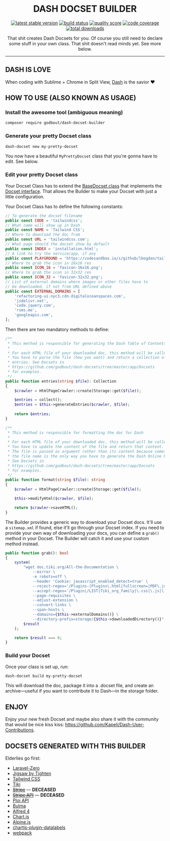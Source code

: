 <h1 align="center">DASH DOCSET BUILDER</h1>

<p align="center">
    <a href="https://packagist.org/packages/godbout/dash-docset-builder"><img src="https://img.shields.io/packagist/v/godbout/dash-docset-builder" alt="latest stable version"></a>
    <a href="https://github.com/godbout/dash-docset-builder/actions"><img src="https://img.shields.io/github/workflow/status/godbout/dash-docset-builder/tests" alt="build status"></a>
    <a href="https://scrutinizer-ci.com/g/godbout/dash-docset-builder"><img src="https://img.shields.io/scrutinizer/quality/g/godbout/dash-docset-builder" alt="quality score"></a>
    <a href="https://scrutinizer-ci.com/g/godbout/dash-docset-builder"><img src="https://img.shields.io/scrutinizer/coverage/g/godbout/dash-docset-builder" alt="code coverage"></a>
    <a href="https://packagist.org/packages/godbout/dash-docset-builder"><img src="https://img.shields.io/packagist/dt/godbout/dash-docset-builder" alt="total downloads"></a>
</p>

<p align="center">
    That shit creates Dash Docsets for you. Of course you still need to declare some stuff in your own class. That shit doesn't read minds yet. See more below.
</p>

___

## DASH IS LOVE

When coding with Sublime + Chrome in Split View, [Dash](http://kapeli.com/) is the savior ❤️

## HOW TO USE (ALSO KNOWN AS USAGE)

### Install the awesome tool (ambiguous meaning)

```bash
composer require godbout/dash-docset-builder
```

### Generate your pretty Docset class
```bash
dash-docset new my-pretty-docset
```

You now have a beautiful `MyPrettyDocset` class that you're gonna have to edit. See below.

### Edit your pretty Docset class

Your Docset Class has to extend the [BaseDocset class](https://github.com/godbout/dash-docset-builder/blob/master/app/Docsets/BaseDocset.php) that implements the [Docset interface](https://github.com/godbout/dash-docset-builder/blob/master/app/Contracts/Docset.php). That allows the Builder to make your Docset with just a little configuration.

Your Docset Class has to define the following constants:

```php
// To generate the docset filename
public const CODE = 'tailwindcss';
// What name will show up in Dash
public const NAME = 'Tailwind CSS';
// Where to download the doc from
public const URL = 'tailwindcss.com';
// What page should the docset show by default
public const INDEX = 'installation.html';
// A link to try the service/app, if any
public const PLAYGROUND = 'https://codesandbox.io/s/github/lbogdan/tailwindcss-playground';
// Where to grab the icon in 16x16 res
public const ICON_16 = 'favicon-16x16.png';
// Where to grab the icon in 32x32 res
public const ICON_32 = 'favicon-32x32.png';
// List of external domains where images or other files have to
// be downloaded, if not from URL defined above
public const EXTERNAL_DOMAINS = [
    'refactoring-ui.nyc3.cdn.digitaloceanspaces.com',
    'jsdelivr.net',
    'code.jquery.com',
    'rsms.me',
    'googleapis.com',
];
```

Then there are two mandatory methods to define:

```php
/**
 * This method is responsible for generating the Dash Table of Contents
 *
 * For each HTML file of your downloaded doc, this method will be called.
 * You have to parse the file (how you want) and return a collection of
 * entries. See Docsets in
 * https://github.com/godbout/dash-docsets/tree/master/app/Docsets
 * for examples.
 */
public function entries(string $file): Collection
{
    $crawler = HtmlPageCrawler::create(Storage::get($file));

    $entries = collect();
    $entries = $this->generateEntries($crawler, $file);
        
    return $entries;
}

/**
 * This method is responsible for formatting the doc for Dash
 *
 * For each HTML file of your downloaded doc, this method will be called.
 * You have to update the content of the file and return that content.
 * The file is passed as argument rather than its content because sometimes
 * the file name is the only way you have to generate the Dash Online Redirection.
 * See Docsets in 
 * https://github.com/godbout/dash-docsets/tree/master/app/Docsets
 * for examples.
 */
public function format(string $file): string
{
    $crawler = HtmlPageCrawler::create(Storage::get($file));

    $this->modifyHtml($crawler, $file);

    return $crawler->saveHTML();
}
```

The Builder provides a generic way to download your Docset docs. It'll use a `sitemap.xml` if found, else it'll go through your Docset index. If you need to provide your own way of downloading your docs, you can define a `grab()` method in your Docset. The Builder will catch it and use your custom method instead.

```php
public function grab(): bool
{
    system(
        "wget doc.tiki.org/All-the-Documentation \
            --mirror \
            -e robots=off \
            --header 'Cookie: javascript_enabled_detect=true' \
            --reject-regex='/Plugins-|Plugins\.html|fullscreen=|PDF\.js|tikiversion=|comzone=|structure=|wp_files_sort_mode[0-9]=|offset=|\?refresh|\?session_filters|\?sort_mode' \
            --accept-regex='/Plugin|/LIST|Tiki_org_family|\.css|\.js|\.jpg|\.png|\.gif|\.svg|\.ico|\.webmanifest' \
            --page-requisites \
            --adjust-extension \
            --convert-links \
            --span-hosts \
            --domains={$this->externalDomains()} \
            --directory-prefix=storage/{$this->downloadedDirectory()}",
        $result
    );

    return $result === 0;
}
```

### Build your Docset

Once your class is set up, run:
```bash
dash-docset build my-pretty-docset
```

This will download the doc, package it into a .docset file, and create an archive—useful if you want to contribute it to Dash—in the storage folder.

## ENJOY

Enjoy your new fresh Docset and maybe also share it with the community that would be nice kiss kiss: https://github.com/Kapeli/Dash-User-Contributions.

## DOCSETS GENERATED WITH THIS BUILDER

Elderlies go first:
* [Laravel-Zero](https://github.com/godbout/laravel-zero-dash-docset)
* [Jigsaw by Tighten](https://github.com/godbout/jigsaw-dash-docset)
* [Tailwind CSS](https://github.com/godbout/tailwindcss-dash-docset)
* [Tiki](https://github.com/godbout/tiki-dash-docset)
* ~~[Stripe](https://github.com/godbout/dash-docset-builder/tree/stripe/storage/stripe)~~ — **DECEASED**
* ~~[Stripe API](https://github.com/godbout/dash-docset-builder/tree/stripe-api/storage/stripe-api)~~ — **DECEASED**
* [Ploi API](https://github.com/godbout/ploi-api-dash-docset)
* [Bulma](https://github.com/godbout/bulma-dash-docset)
* [Alfred 4](https://github.com/godbout/alfred-dash-docset)
* [Chart.js](https://github.com/godbout/chartjs-dash-docset)
* [Alpine.js](https://github.com/godbout/alpinejs-dash-docset)
* [chartjs-plugin-datalabels](https://github.com/godbout/chartjs-plugin-datalabels-dash-docset)
* [webpack](https://github.com/godbout/webpack-dash-docset)
